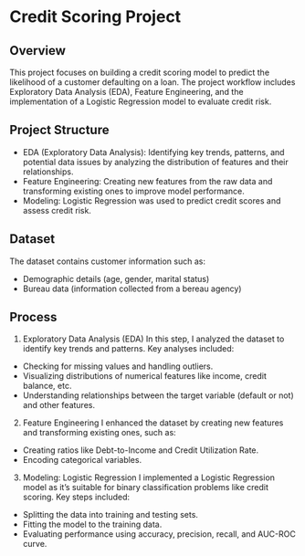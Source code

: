 # Credit Scoring Project

## Overview
This project focuses on building a credit scoring model to predict the likelihood of a customer defaulting on a loan. The project workflow includes Exploratory Data Analysis (EDA), Feature Engineering, and the implementation of a Logistic Regression model to evaluate credit risk.

## Project Structure
- EDA (Exploratory Data Analysis): Identifying key trends, patterns, and potential data issues by analyzing the distribution of features and their relationships.
- Feature Engineering: Creating new features from the raw data and transforming existing ones to improve model performance.
- Modeling: Logistic Regression was used to predict credit scores and assess credit risk.

## Dataset
The dataset contains customer information such as:
- Demographic details (age, gender, marital status)
- Bureau data (information collected from a bereau agency)

## Process
1. Exploratory Data Analysis (EDA)
In this step, I analyzed the dataset to identify key trends and patterns. Key analyses included:
- Checking for missing values and handling outliers.
- Visualizing distributions of numerical features like income, credit balance, etc.
- Understanding relationships between the target variable (default or not) and other features.

2. Feature Engineering
I enhanced the dataset by creating new features and transforming existing ones, such as:
- Creating ratios like Debt-to-Income and Credit Utilization Rate.
- Encoding categorical variables.

3. Modeling: Logistic Regression
I implemented a Logistic Regression model as it’s suitable for binary classification problems like credit scoring. Key steps included:
- Splitting the data into training and testing sets.
- Fitting the model to the training data.
- Evaluating performance using accuracy, precision, recall, and AUC-ROC curve.